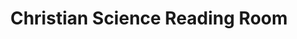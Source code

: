 ---
title: "Christian Science Reading Room"
url: /milwaukee/christian-science-reading-room/
shop: Bücher
---